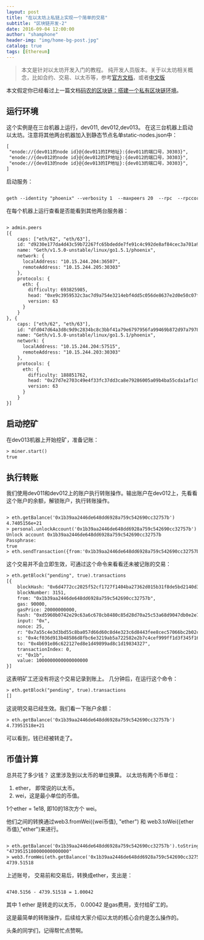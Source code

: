 ```yaml
---
layout: post
title: "在以太坊上私链上实现一个简单的交易"
subtitle: "区块链开发-2"
date: 2016-09-04 12:00:00
author: "shamphone"
header-img: "img/home-bg-post.jpg"
catalog: true
tags: [Ethereum]
---
```


> 本文是针对以太坊开发入门的教程。 纯开发人员版本。关于以太坊相关概念，比如合约、交易、以太币等，参考[官方文档](https://github.com/ethereum/go-ethereum/wiki/Contracts-and-Transactions)，或者[中文版](http://wangxiaoming.com/blog/archives/)

本文假定你已经看过上一篇文档[码农的区块链：搭建一个私有区块链环境](http://blog.lixf.cn/essay/2016/09/02/ethereum-1/)。

## 运行环境

这个实例是在三台机器上运行，dev011, dev012,dev013。
在这三台机器上启动以太坊。注意将其他两台机器加入到静态节点名单static-nodes.json中：

```hbs
[
 "enode://{dev011的node id}@{dev011的IP地址}:{dev011的端口号，30303}",
 "enode://{dev012的node id}@{dev012的IP地址}:{dev012的端口号，30303}",
 "enode://{dev013的node id}@{dev013的IP地址}:{dev013的端口号，30303}",
]

```

启动服务：

```hbs

geth --identity "phoenix" --verbosity 1  --maxpeers 20  --rpc  --rpccorsdomain "*" --datadir "/root/chain" --port "30303"  --rpcapi "db,eth,net,web3" --networkid "98888" console

```

在每个机器上运行查看是否能看到其他两台服务器：

```hbs

> admin.peers
[{
    caps: ["eth/62", "eth/63"],
    id: "d9230e177da4d43c59b72267fc65bdedde7fe91c4c992de8af84cec3a701a90f51c8aa49f43b2afc6a08dc3e73c13061cb685f7a69a52c807d781d0605aef247",
    name: "Geth/v1.5.0-unstable/linux/go1.5.1/phoenix",
    network: {
      localAddress: "10.15.244.204:36507",
      remoteAddress: "10.15.244.205:30303"
    },
    protocols: {
      eth: {
        difficulty: 693825985,
        head: "0xe9c3959532c3ac7d9a754e3214ebf4dd5c056de8637e2d0e50c07fcc9b2d6971",
        version: 63
      }
    }
}, {
    caps: ["eth/62", "eth/63"],
    id: "dfd047d64a3d8c9d9c2834bc8c3bbf41a79e6797956fa99469b872d97a7978e4e7a6d9605ec6e77164515f6f09d979999ca3ef91eebcd2a6c91ebdfe167de094",
    name: "Geth/v1.5.0-unstable/linux/go1.5.1/phoenix",
    network: {
      localAddress: "10.15.244.204:57515",
      remoteAddress: "10.15.244.203:30303"
    },
    protocols: {
      eth: {
        difficulty: 188851762,
        head: "0x27d7e2703c49e4f33fc37dd3ca8e79286005a09b4ba55cda1af1c9f8c9715c98",
        version: 63
      }
    }
}]

```


## 启动挖矿

在dev013机器上开始挖矿，准备记账：

```hbs
> miner.start()
true
```

## 执行转账

我们使用dev011和dev012上的账户执行转账操作。输出账户在dev012上，先看看这个账户的余额，解锁账户，执行转账操作。

```hbs

> eth.getBalance('0x1b39aa2446de648dd6928a759c542690cc32757b')
4.7405156e+21
> personal.unlockAccount('0x1b39aa2446de648dd6928a759c542690cc32757b')
Unlock account 0x1b39aa2446de648dd6928a759c542690cc32757b
Passphrase: 
true
> eth.sendTransaction({from:'0x1b39aa2446de648dd6928a759c542690cc32757b', to:'0x4b691e86c622127ed8e1d49899ad8c1d19834327',value:web3.toWei(1,"ether")})

```

这个交易并不会立即生效，可通过这个命令来看看还未被记账的交易：

```hbs
> eth.getBlock("pending", true).transactions
[{
    blockHash: "0x6d4772cc2025f52cf1727f1404ba27362d015b31f8de5bd2140d3c7a0d9890a0",
    blockNumber: 3151,
    from: "0x1b39aa2446de648dd6928a759c542690cc32757b",
    gas: 90000,
    gasPrice: 20000000000,
    hash: "0xd5960b0742e29c63a6c678cb8480c85d28d70a25c53a68d9047db0e2e7f59180",
    input: "0x",
    nonce: 25,
    r: "0x7a55c4e3d3bd55c8ba057d66d60c8d4e323c6d8443fee8cec57066bc2b02cb95",
    s: "0x4cf036d913b48586d8fbc6e3219ab5a722582e2b7c4cef999ff1d3f345f16ae9",
    to: "0x4b691e86c622127ed8e1d49899ad8c1d19834327",
    transactionIndex: 0,
    v: "0x1b",
    value: 1000000000000000000
}]

```

这表明矿工还没有将这个交易记录到账上。 几分钟后，在运行这个命令：

```hbs
> eth.getBlock("pending", true).transactions
[]

```

这说明交易已经生效。我们看一下账户余额：

```hbs
> eth.getBalance('0x1b39aa2446de648dd6928a759c542690cc32757b')
4.73951518e+21

```

可以看到，钱已经被转走了。

## 币值计算

总共花了多少钱？ 这里涉及到以太币的单位换算。 以太坊有两个币单位：

1. ether， 即常说的以太币。
2. wei，这是最小单位的币值。 

1个ether = 1e18, 即10的18次方个 wei。

他们之间的转换通过web3.fromWei({wei币值}, "ether") 和 web3.toWei({ether币值},"ether")来进行。 

```hbs

> eth.getBalance('0x1b39aa2446de648dd6928a759c542690cc32757b').toString(10)
"4739515180000000000000"
> web3.fromWei(eth.getBalance('0x1b39aa2446de648dd6928a759c542690cc32757b'), "ether")
4739.51518

```

上述账号， 交易前和交易后，转换成ether，支出是：

```hbs

4740.5156 - 4739.51518 = 1.00042

```

其中 1 ether 是转走的以太币， 0.00042 是gas费用，支付给矿工的。 

这是最简单的转账操作，后续给大家介绍以太坊的核心合约是怎么操作的。 

头条的同学们，记得帮忙点赞啊。 